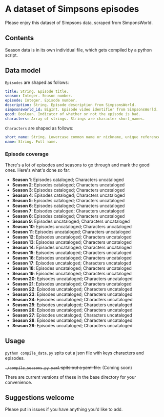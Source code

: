 # A dataset of Simpsons episodes

Please enjoy this dataset of Simpsons data, scraped from SimponsWorld.

## Contents

Season data is in its own individual file, which gets compiled by a python script.

## Data model

`Episodes` are shaped as follows:

```yml
title: String. Episode title.
season: Integer. Season number.
episode: Integer. Episode number.
description: String. Episode description from SimpsonsWorld.
simpsonsworld_id: BigInt. Episode video identifier from SimpsonsWorld.
good: Boolean. Indicator of whether or not the episode is bad.
characters: Array of strings. Strings are character short_names. 
```

`Characters` are shaped as follows:

```yml
short_name: String. Lowercase common name or nickname, unique reference key.
name: String. Full name.
```
### Episode coverage

There's a lot of episodes and seasons to go through and mark the good ones.
Here's what's done so far:

* **Season 1**: Episodes cataloged; Characters uncataloged
* **Season 2**: Episodes cataloged; Characters uncataloged
* **Season 3**: Episodes cataloged; Characters uncataloged
* **Season 4**: Episodes cataloged; Characters uncataloged
* **Season 5**: Episodes cataloged; Characters uncataloged
* **Season 6**: Episodes cataloged; Characters uncataloged
* **Season 7**: Episodes cataloged; Characters uncataloged
* **Season 8**: Episodes cataloged; Characters uncataloged
* **Season 9**: Episodes uncataloged; Characters uncataloged
* **Season 10**: Episodes uncataloged; Characters uncataloged
* **Season 11**: Episodes uncataloged; Characters uncataloged
* **Season 12**: Episodes uncataloged; Characters uncataloged
* **Season 13**: Episodes uncataloged; Characters uncataloged
* **Season 14**: Episodes uncataloged; Characters uncataloged
* **Season 15**: Episodes uncataloged; Characters uncataloged
* **Season 16**: Episodes uncataloged; Characters uncataloged
* **Season 17**: Episodes uncataloged; Characters uncataloged
* **Season 18**: Episodes uncataloged; Characters uncataloged
* **Season 19**: Episodes uncataloged; Characters uncataloged
* **Season 20**: Episodes uncataloged; Characters uncataloged
* **Season 21**: Episodes uncataloged; Characters uncataloged
* **Season 22**: Episodes uncataloged; Characters uncataloged
* **Season 23**: Episodes uncataloged; Characters uncataloged
* **Season 24**: Episodes uncataloged; Characters uncataloged
* **Season 25**: Episodes uncataloged; Characters uncataloged
* **Season 26**: Episodes uncataloged; Characters uncataloged
* **Season 27**: Episodes uncataloged; Characters uncataloged
* **Season 28**: Episodes uncataloged; Characters uncataloged
* **Season 29**: Episodes uncataloged; Characters uncataloged

## Usage

`python compile_data.py` spits out a json file with keys characters and episodes.

<strike>`./compile_seasons.py yaml` spits out a yaml file.</strike> (Coming soon)

There are current versions of these in the base directory for your convenience.

## Suggestions welcome

Please put in issues if you have anything you'd like to add.

